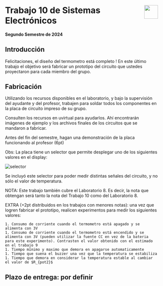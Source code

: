 # <img src="https://julianodb.github.io/SISTEMAS_ELECTRONICOS_PARA_INGENIERIA_BIOMEDICA/img/logo_fing.png?raw=true" align="right" height="45"> Trabajo 10 de Sistemas Electrónicos

#### Segundo Semestre de 2024

## Introducción

Felicitaciones, el diseño del termometro está completo ! En este último trabajo el objetivo será fabricar un prototipo del circuito que ustedes proyectaron para cada miembro del grupo.

## Fabricación

Utilizando los recursos disponibles en el laboratorio, y bajo la supervisión del ayudante y del profesor, trabajen para soldar todos los componentes en la placa de circuito impreso de su grupo.

Consulten los recursos en uvirtual para ayudarlos. Ahí encontrarán imágenes de ejemplo y los archivos finales de los circuitos que se mandaron a fabricar.

Antes del fin del semestre, hagan una demonstración de la placa funcionando al profesor (6pt)

Obs: La placa tiene un selector que permite desplegar uno de los siguientes valores en el display:

![selector](../img/TA_selector.png)

Se incluyó este selector para poder medir distintas señales del circuito, y no sólo el valor de temperatura.

NOTA: Este trabajo también cubre el Laboratorio 8. Es decir, la nota que obtengan será tanto la nota del Trabajo 10 como del Laboratorio 8.

EXTRA (+2pt distribuidos en los trabajos con menores notas): una vez que logren fabricar el prototipo, realicen experimentos para medir los siguientes valores:

    1. Consumo de corriente cuando el termometro está apagado y se alimenta con 3V
    1. Consumo de corriente cuando el termometro está encendido y se alimenta con 3V (pueden utilizar la fuente CC en vez de la bateria para este experimento). Contrasten el valor obtenido con el estimado en el trabajo 9
    1. Tiempo mínimo y maximo que demora en apagarse automaticamente
    1. Tiempo que suena el buzzer una vez que la temperatura se estabiliza
    1. Tiempo que demora en considerar la temperatura estable al cambiar el valor de $R_{pot2}$

## Plazo de entrega: por definir